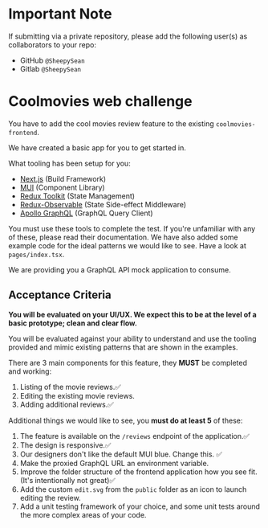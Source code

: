 # Important Note

If submitting via a private repository, please add the following user(s) as collaborators to your repo:

- GitHub `@SheepySean`
- Gitlab `@SheepySean`

# Coolmovies web challenge

You have to add the cool movies review feature to the existing `coolmovies-frontend`.

We have created a basic app for you to get started in.

What tooling has been setup for you:

- [Next.js](https://nextjs.org/) (Build Framework)
- [MUI](https://mui.com/) (Component Library)
- [Redux Toolkit](https://redux-toolkit.js.org/) (State Management)
- [Redux-Observable](https://redux-observable.js.org/) (State Side-effect Middleware)
- [Apollo GraphQL](https://www.apollographql.com/) (GraphQL Query Client)

You must use these tools to complete the test. If you're unfamiliar with any of these, please read their documentation. We have also added some example code for the ideal patterns we would like to see. Have a look at `pages/index.tsx`.

We are providing you a GraphQL API mock application to consume.

## Acceptance Criteria

**You will be evaluated on your UI/UX. We expect this to be at the level of a basic prototype; clean and clear flow.**

You will be evaluated against your ability to understand and use the tooling provided and mimic existing patterns that are shown in the examples.

There are 3 main components for this feature, they **MUST** be completed and working:

1. Listing of the movie reviews.✅
2. Editing the existing movie reviews.
3. Adding additional reviews.✅

Additional things we would like to see, you **must do at least 5** of these:

1. The feature is available on the `/reviews` endpoint of the application.✅
2. The design is responsive.✅
3. Our designers don't like the default MUI blue. Change this. ✅
4. Make the proxied GraphQL URL an environment variable.
5. Improve the folder structure of the frontend application how you see fit. (It's intentionally not great)✅
6. Add the custom `edit.svg` from the `public` folder as an icon to launch editing the review.
7. Add a unit testing framework of your choice, and some unit tests around the more complex areas of your code.
